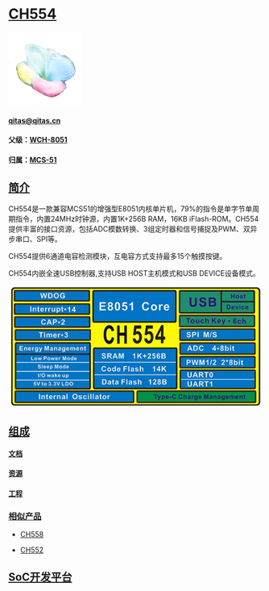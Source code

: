 ﻿# [CH554](https://github.com/sochub/CH554) 

[![sites](SoC/SoC.png)](http://www.qitas.cn) 

####  qitas@qitas.cn

#### 父级：[WCH-8051](https://github.com/sochub/WCH-8051) 
#### 归属：[MCS-51](https://github.com/sochub/MCS-51) 

## [简介](https://github.com/sochub/CH554/wiki)

 CH554是一款兼容MCS51的增强型E8051内核单片机，79%的指令是单字节单周期指令，内置24MHz时钟源，内置1K+256B RAM，16KB iFlash-ROM。CH554提供丰富的接口资源，包括ADC模数转换、3组定时器和信号捕捉及PWM、双异步串口、SPI等。

CH554提供6通道电容检测模块，互电容方式支持最多15个触摸按键。

CH554内嵌全速USB控制器,支持USB HOST主机模式和USB DEVICE设备模式。

[![sites](SoC/CH554.png)](http://www.wch.cn/products/CH554.html) 

## [组成](https://github.com/sochub/CH554)

#### [文档](docs/)

#### [资源](src/)

#### [工程](project/)

### [相似产品](https://github.com/sochub/CH554)

- [CH558](https://github.com/sochub/CH558) 

- [CH552](https://github.com/sochub/CH552) 

##  [SoC开发平台](http://www.qitas.cn)  



